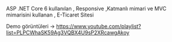 ASP .NET Core 6 kullanılan , Responsive ,Katmanlı mimari ve MVC mimarisini kullanan , E-Ticaret Sitesi

Demo görüntüleri -> https://www.youtube.com/playlist?list=PLPCWhaSK59Ag3VQBX4U9sP2XRcawgAkoy

